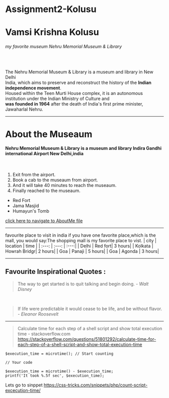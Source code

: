 # Assignment2-Kolusu


# Vamsi Krishna Kolusu

###### my favorite museum Nehru Memorial Museum & Library 

<br>

The Nehru Memorial Museum & Library is a museum and library in New Delhi <br> India, which aims to preserve and reconstruct the history of the **Indian independence movement**.<br> Housed within the Teen Murti House complex, it is an autonomous institution under the Indian Ministry of Culture and <br>
**was founded in 1964** after the death of India's first prime minister, Jawaharlal Nehru. 

---

# About the Museaum
#### Nehru Memorial Museum & Library is a museum and library Indira Gandhi international Airport New Delhi,india
<br>


1. Exit from the airport.
2. Book a cab to the museaum from airport.
3. And it will take 40 minutes to reach the museaum.
4. Finally reached to the museaum.

*  Red Fort
*  Jama Masjid
*  Humayun's Tomb

[click here to navigate to AboutMe file](AboutMe.md)

---
  favourite place to visit in india if you have one favorite place,which is the mall, you would say:The shopping mall is my favorite place to vist.
| city |  location |  time  |
| :---: |  :---:  | :---:|
| Delhi |   Red fort| 3 hours|
| Kolkata | Howrah Bridgr| 2 hours|
|  Goa |  Panaji |  5 hours|
| Goa | Agonda | 3 hours|


------
## Favourite Inspirational Quotes :
> The way to get started is to quit talking and begin doing. - *Walt Disney*
<br>

> If life were predictable it would cease to be life, and be without flavor. - *Eleanor Roosevelt*


---------

> Calculate time for each step of a shell script and show total execution time - stackoverflow.com <https://stackoverflow.com/questions/51801292/calculate-time-for-each-step-of-a-shell-script-and-show-total-execution-time>

```
$execution_time = microtime(); // Start counting

// Your code

$execution_time = microtime() - $execution_time;
printf('It took %.5f sec', $execution_time);

```

Lets go to sinppet <https://css-tricks.com/snippets/php/count-script-excecution-time/>